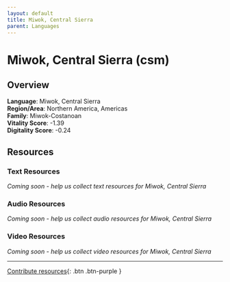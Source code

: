 ```yaml
---
layout: default
title: Miwok, Central Sierra
parent: Languages
---
```


# Miwok, Central Sierra (csm)

## Overview

**Language**: Miwok, Central Sierra  
**Region/Area**: Northern America, Americas  
**Family**: Miwok-Costanoan  
**Vitality Score**: -1.39  
**Digitality Score**: -0.24  

## Resources

### Text Resources
*Coming soon - help us collect text resources for Miwok, Central Sierra*

### Audio Resources
*Coming soon - help us collect audio resources for Miwok, Central Sierra*

### Video Resources
*Coming soon - help us collect video resources for Miwok, Central Sierra*

---

[Contribute resources](https://fairtrain.github.io/){: .btn .btn-purple }
